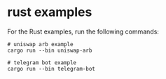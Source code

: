# rust examples

For the Rust examples, run the following commands:

```shell
# uniswap arb example
cargo run --bin uniswap-arb

# telegram bot example
cargo run --bin telegram-bot
```
